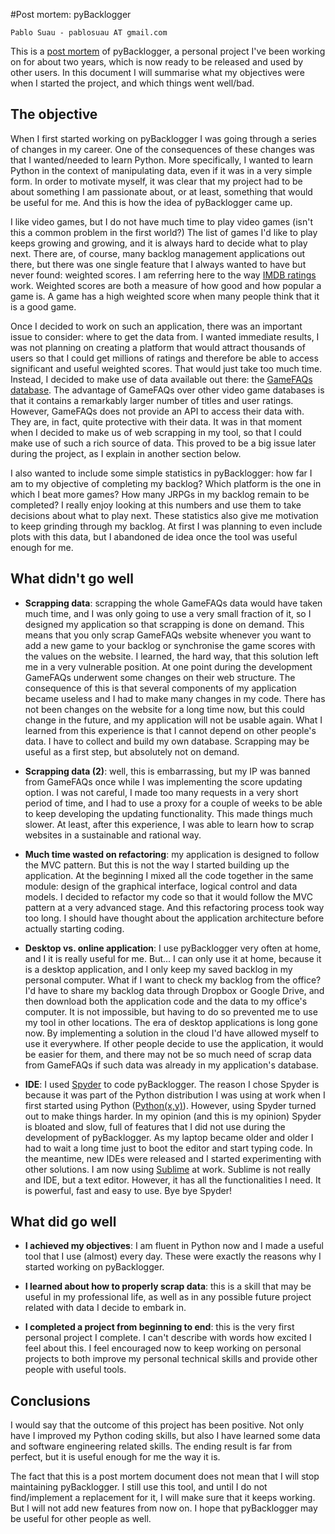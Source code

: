 #Post mortem: pyBacklogger

    Pablo Suau - pablosuau AT gmail.com

This is a [post mortem](http://www.pixelprospector.com/the-big-list-of-postmortems/) of pyBacklogger, a personal project I've been working on for about two years, which is now ready to be released and used by other users. In this document I will summarise what my objectives were when I started the project, and which things went well/bad.

## The objective

When I first started working on pyBacklogger I was going through a series of changes in my career. One of the consequences of these changes was that I wanted/needed to learn Python. More specifically, I wanted to learn Python in the context of manipulating data, even if it was in a very simple form. In order to motivate myself, it was clear that my project had to be about something I am passionate about, or at least, something that would be useful for me. And this is how the idea of pyBacklogger came up.

I like video games, but I do not have much time to play video games (isn't this a common problem in the first world?) The list of games I'd like to play keeps growing and growing, and it is always hard to decide what to play next. There are, of course, many backlog management applications out there, but there was one single feature that I always wanted to have but never found: weighted scores. I am referring here to the way [IMDB ratings](https://math.stackexchange.com/questions/169032/understanding-the-imdb-weighted-rating-function-for-usage-on-my-own-website) work. Weighted scores are both a measure of how good and how popular a game is. A game has a high weighted score when many people think that it is a good game. 

Once I decided to work on such an application, there was an important issue to consider: where to get the data from. I wanted immediate results, I was not planning on creating a platform that would attract thousands of users so that I could get millions of ratings and therefore be able to access significant and useful weighted scores. That would just take too much time. Instead, I decided to make use of data available out there: the [GameFAQs database](https://www.gamefaqs.com). The advantage of GameFAQs over other video game databases is that it contains a remarkably larger number of titles and user ratings.  However, GameFAQs does not provide an API to access their data with. They are, in fact, quite protective with their data. It was in that moment when I decided to make us of web scrapping in my tool, so that I could make use of such a rich source of data. This proved to be a big issue later during the project, as I explain in another section below.

I also wanted to include some simple statistics in pyBacklogger: how far I am to my objective of completing my backlog? Which platform is the one in which I beat more games? How many JRPGs in my backlog remain to be completed? I really enjoy looking at this numbers and use them to take decisions about what to play next. These statistics also give me motivation to keep grinding through my backlog. At first I was planning to even include plots with this data, but I abandoned de idea once the tool was useful enough for me.

## What didn't go well

* **Scrapping data**: scrapping the whole GameFAQs data would have taken much time, and I was only going to use a very small fraction of it, so I designed my application so that scrapping is done  on demand. This means that you only scrap GameFAQs website whenever you want to add a new game to your backlog or synchronise the game scores with the values on the website. I learned, the hard way, that this solution left me in a very vulnerable position. At one point during the development GameFAQs underwent some changes on their web structure. The consequence of this is that several components of my application became useless and I had to make many changes in my code. There has not been changes on the website for a long time now, but this could change in the future, and my application will not be usable again. What I learned from this experience is that I cannot depend on other people's data. I have to collect and build my own database. Scrapping may be useful as a first step, but absolutely not on demand.

* **Scrapping data (2)**: well, this is embarrassing, but my IP was banned from GameFAQs once while I was implementing the score updating option. I was not careful, I made too many requests in a very short period of time, and I had to use a proxy for a couple of weeks to be able to keep developing the updating functionality. This made things much slower. At least, after this experience, I was able to learn how to scrap websites in a sustainable and rational way.
 
* **Much time wasted on refactoring**: my application is designed to follow the MVC pattern. But this is not the way I started building up the application. At the beginning I mixed all the code together in the same module: design of the graphical interface, logical control and data models. I decided to refactor my code so that it would follow the MVC pattern at a very advanced stage. And this refactoring process took way too long. I should have thought about the application architecture before actually starting coding. 

* **Desktop vs. online application**: I use pyBacklogger very often at home, and I it is really useful for me. But... I can only use it at home, because it is a desktop application, and I only keep my saved backlog in my personal computer. What if I want to check my backlog from the office? I'd have to share my backlog data through Dropbox or Google Drive, and then download both the application code and the data to my office's computer. It is not impossible, but having to do so prevented me to use my tool in other locations. The era of desktop applications is long gone now. By implementing a solution in the cloud I'd have allowed myself to use it everywhere. If other people decide to use the application, it would be easier for them, and there may not be so much need of scrap data from GameFAQs if such data was already in my application's database. 

* **IDE**: I used [Spyder](https://github.com/spyder-ide/spyder) to code pyBacklogger. The reason I chose Spyder is because it was part of the Python distribution I was using at work when I first started using Python ([Python(x,y)](https://python-xy.github.io/)). However, using Spyder turned out to make things harder. In my opinion (and this is my opinion) Spyder is bloated and slow, full of features that I did not use during the development of pyBacklogger. As my laptop became older and older I had to wait a long time just to boot the editor and start typing code. In the meantime, new IDEs were released and I started experimenting with other solutions. I am now using [Sublime](https://www.sublimetext.com/) at work. Sublime is not really and IDE, but a text editor. However, it has all the functionalities I need. It is powerful, fast and easy to use. Bye bye Spyder!

## What did go well

* **I achieved my objectives**: I am fluent in Python now and I made a useful tool that I use (almost) every day. These were exactly the reasons why I started working on pyBacklogger. 

* **I learned about how to properly scrap data**: this is a skill that may be useful in my professional life, as well as in any possible future project related with data I decide to embark in. 

* **I completed a project from beginning to end**: this is the very first personal project I complete. I can't describe with words how excited I feel about this. I feel encouraged now to keep working on personal projects to both improve my personal technical skills and provide other people with useful tools. 

## Conclusions 

I would say that the outcome of this project has been positive. Not only have I improved my Python coding skills, but also I have learned some data and software engineering related skills. The ending result is far from perfect, but it is useful enough for me the way it is. 

The fact that this is a post mortem document does not mean that I will stop maintaining pyBacklogger. I still use this tool, and until I do not find/implement a replacement for it, I will make sure that it keeps working. But I will not add new features from now on. I hope that pyBacklogger may be useful for other people as well.

